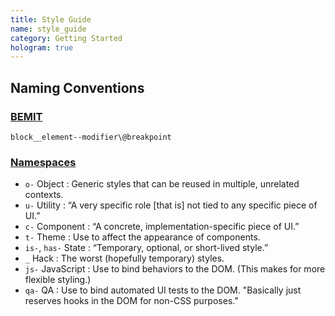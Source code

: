 ```yaml
---
title: Style Guide
name: style_guide
category: Getting Started
hologram: true
---
```

## Naming Conventions

### [BEMIT](http://csswizardry.com/2015/08/bemit-taking-the-bem-naming-convention-a-step-further/)

`block__element--modifier\@breakpoint`

### [Namespaces](http://csswizardry.com/2015/03/more-transparent-ui-code-with-namespaces/)

- `o-`   Object     : Generic styles that can be reused in multiple, unrelated contexts.
- `u-`   Utility    : “A very specific role [that is] not tied to any specific piece of UI.”
- `c-`   Component  : “A concrete, implementation-specific piece of UI.”
- `t-`   Theme      : Use to affect the appearance of components.
- `is-`,
  `has-` State      : “Temporary, optional, or short-lived style.”
-  `_`   Hack       : The worst (hopefully temporary) styles.
- `js-`  JavaScript : Use to bind behaviors to the DOM. (This makes for more flexible styling.)
- `qa-`  QA         : Use to bind automated UI tests to the DOM. "Basically just reserves hooks in the DOM for non-CSS purposes."
